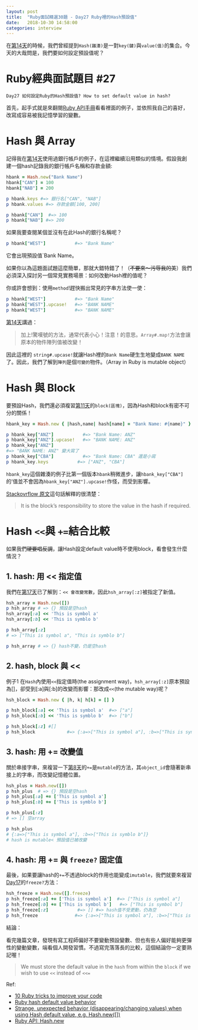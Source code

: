 ```yaml
---
layout: post
title:  "Ruby面試精選30題 - Day27 Ruby裡的Hash預設值"
date:   2018-10-30 14:58:00
categories: interview
---
```


在[第14天](https://ithelp.ithome.com.tw/articles/10202250)的時候，我們曾經提到`Hash(雜湊)`是一對`key(鍵)`與`value(值)`的集合。今天的大哉問是，我們要如何設定預設值呢？
<!-- more -->

# Ruby經典面試題目 #27

`Day27 如何設定Ruby的Hash預設值? How to set default value in hash?`

首先，起手式就是來翻閱[Ruby API手冊](http://ruby-doc.org/core-2.4.2/Hash.html#method-c-new)看看裡面的例子，並依照我自己的喜好，改寫成容易被我記憶學習的變數。

# Hash 與 Array

記得我在[第14天](https://ithelp.ithome.com.tw/articles/10202250)使用過銀行帳戶的例子，在這裡繼續沿用類似的情境。假設我創建一個hash記錄我的銀行帳戶名稱和存款金額: 

```ruby
hbank = Hash.new("Bank Name")
hbank["CAN"] = 100
hbank["NAB"] = 200

p hbank.keys #=> 銀行名["CAN", "NAB"]
p hbank.values #=> 存款金額[100, 200]

p hbank["CAN"]  #=> 100
p hbank["NAB"] #=> 200
```

如果我要查閱某個並沒有在此Hash的銀行名稱呢？

```ruby
p hbank["WEST"]           #=> "Bank Name"
```

它會出現預設值`Bank Name。

如果你以為這題面試題這麼簡單，那就大錯特錯了！（~~不要來～污辱我的美~~）我們必須深入探討另一個常見實務場景：如何改動Hash裡的值呢？

你或許會想到：使用`method`!趕快搬出常見的字串方法使一使：

```ruby
p hbank["WEST"]           #=> "Bank Name"
p hbank["WEST"].upcase!   #=> "BANK NAME"
p hbank["WEST"]           #=> "BANK NAME"
```

[第14天](https://ithelp.ithome.com.tw/articles/10202250)講過：

> 加上!驚嘆號的方法，通常代表小心！注意！的意思。`Array#.map!`方法會讓原本的物件陣列值被改變！

因此這裡的 `string#.upcase!`就讓Hash裡的`Bank Name`硬生生地變成`BANK NAME`了。因此，我們了解到`陣列`是個`可變的`物件。（Array in Ruby is mutable object）

# Hash 與 Block

要預設Hash，我們還必須複習[第11天](https://ithelp.ithome.com.tw/articles/10201297)的`block(區塊)`，因為Hash和block有密不可分的關係！

```ruby
hbank_key = Hash.new { |hash,name| hash[name] = "Bank Name: #{name}" }

p hbank_key["ANZ"]           #=> "Bank Name: ANZ"
p hbank_key["ANZ"].upcase!   #=> "BANK NAME: ANZ"
p hbank_key["ANZ"]
#=> "BANK NAME: ANZ" 變大寫了
p hbank_key["CBA"]           #=> "Bank Name: CBA" 還是小寫
p hbank_key.keys           #=> ["ANZ", "CBA"]
```

`hbank_key`這個雜湊的例子比第一個版本`hbank`稍微進步，讓`hbank_key["CBA"]`的‘值並不會因為`hbank_key["ANZ"].upcase!`作怪，而受到影響。

[Stackovrflow 原文](https://stackoverflow.com/questions/2698460/strange-unexpected-behavior-disappearing-changing-values-when-using-hash-defa)這句話解釋的很清楚：

> It is the block’s responsibility to store the value in the hash if required.

# Hash `<<`與 `+=`結合比較

如果我們~~硬要唱反調~~，讓Hash設定default value時不使用block，看會發生什麼情況？

## 1. hash: 用 << 指定值

我們在[第17天](https://ithelp.ithome.com.tw/articles/10203332)已了解到：`<< 會改變常數`，因此`hsh_array[:z]`被指定了新值。

```ruby
hsh_array = Hash.new([])
p hsh_array # => {} 預設是空hash
hsh_array[:a] << 'This is symbol a'
hsh_array[:b] << 'This is symblo b'

p hsh_array[:z]
# => ["This is symbol a", "This is symblo b"]

p hsh_array # => {} hash不變，仍是空hash
```

## 2. hash, block 與 <<

例子1 在`Hash`內使用`<<`指定值時(the assignment way)，`hsh_array[:z]`原本預設為[]，卻受到[:a]與[:b]的改變而影響：那改成`<<`(the mutable way)呢？

```ruby
hsh_block = Hash.new { |h, k| h[k] = [] }

p hsh_block[:a] << 'This is symbol a'  #=> ["a"]
p hsh_block[:b] << 'This is symblo b'  #=> ["b"]

p hsh_block[:z] #[]
p hsh_block            #=> {:a=>["This is symbol a"], :b=>["This is symblo b"], :z=>[]}
```

## 3. hash: 用 += 改變值

關於串接字串，來複習一下[第8天](https://ithelp.ithome.com.tw/articles/10200836)的`+=`是`mutable`的方法，其`object_id`會隨著新串接上的字串，而改變記憶體位置。

```ruby
hsh_plus = Hash.new([])
p hsh_plus  # => {} 預設是空hash
p hsh_plus[:a] += ['This is symbol a']
p hsh_plus[:b] += ['This is symblo b']

p hsh_plus[:z]
# => [] 空array

p hsh_plus
# {:a=>["This is symbol a"], :b=>["This is symblo b"]}
# hash is mutable< 預設值已被改變
```

## 4. hash: 用 += 與 `freeze?` 固定值

最後，如果要讓hash的`+=`不透過block的作用也能變成`imutable`，我們就要來複習[Day17](https://ithelp.ithome.com.tw/articles/10203332)的`freeze?`方法：

```ruby
hsh_freeze = Hash.new([].freeze)
p hsh_freeze[:a] += ['This is symbol a']  #=> ["This is symbol a"]
p hsh_freeze[:b] += ['This is symbol b']   #=> ["This is symbol b"]
p hsh_freeze[:z]           #=> [] #=> hash值不受更動，仍為空
p hsh_freeze              #=> {:a=>["This is symbol a"], :b=>["This is symbol b"]}
```

結論：

看完幾篇文章，發現有寫工程師偏好不要變動預設變數、但也有些人偏好能夠更彈性的變動變數，端看個人開發習慣。不過寫完落落長的比較，這個結論你一定要熟記喔！

> We must store the default value in the `hash` from within the `block` if we wish to use `<<` instead of `<<=`

Ref:

* [10 Ruby tricks to improve your code](https://devblast.com/b/ruby-tricks-improve-code)
* [Ruby hash default value behavior](https://stackoverflow.com/questions/16159370/ruby-hash-default-value-behavior)
* [Strange, unexpected behavior (disappearing/changing values) when using Hash default value, e.g. Hash.new([])](https://stackoverflow.com/questions/2698460/strange-unexpected-behavior-disappearing-changing-values-when-using-hash-defa)
* [Ruby API: Hash.new](http://ruby-doc.org/core-2.4.2/Hash.html#method-c-new)
